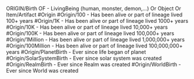 ORIGIN/Birth OF  - LivingBeing (human, monster, demon,…) Or Object Or Item/Artifact
#Origin
#Origin/100 - Has been alive or part of lineage lived 100+ years
#Origin/1K - Has been alive or part of lineage lived 1000+ years
#Origin/10K - Has been alive or part of lineage lived 10,000+ years 
#Origin/100K - Has been alive or part of lineage lived 100,000+ years 
#Origin/1Million - Has been alive or part of lineage lived 1,000,000+ years 
#Origin/100Million  - Has been alive or part of lineage lived 100,000,000+ years 
#Origin/PlanetBirth - Ever since life began of planet 
#Origin/SolarSystemBirth - Ever since solar system was created 
#Origin/RealmBirth - Ever since Realm was created
#Origin/WorldBirth - Ever since World was created
